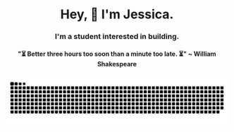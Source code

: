 <h1 align="center">Hey, 🚀 I'm Jessica.</h1>
<h3 align="center">I'm a student interested in building.</h3>



<h4 align="center">"⏳ Better three hours too soon than a minute too late. ⏳" ~ William Shakespeare</h4>



###

<img src="https://raw.githubusercontent.com/Jessica-Chuene/Jessica-Chuene/output/snake.svg" alt="Snake animation" />

###
